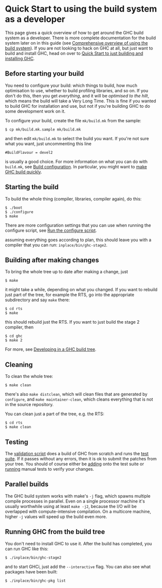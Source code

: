 


# Quick Start to using the build system as a developer



This page gives a quick overview of how to get around the GHC build system as a developer. There is more complete documentation for the build system later on in this guide (see [Comprehensive overview of using the build system](building/using)). If you are not looking to hack on GHC at all, but just want to build and install GHC, head on over to [Quick Start to just building and installing GHC](building/quick-start). 


## Before starting your build



You need to configure your build: which things to build, how much optimisation to use, whether to build profiling libraries, and so on.  If you don't do this, then you get *everything*, and it will be *optimised to the hilt*, which means the build will take a Very Long Time.  This is fine if you wanted to build GHC for installation and use, but not if you're building GHC to do some development work on it.



To configure your build, create the file `mk/build.mk` from the sample:


```wiki
$ cp mk/build.mk.sample mk/build.mk
```


and then edit `mk/build.mk` to select the build you want.  If you're not sure what you
want, just uncommenting this line


```wiki
#BuildFlavour = devel2
```


is usually a good choice.  For more information on what you can do with `build.mk`, see [Build configuration](building/using#build-configuration).  In particular, you might want to [make GHC build quickly](building/using#how-to-make-ghc-build-quickly).


## Starting the build



To build the whole thing (compiler, libraries, compiler again), do this:


```wiki
$ ./boot
$ ./configure
$ make
```


There are more configuration settings that you can use when running the configure script, see [Run the configure script](building/using#run-the-configure-script).



assuming everything goes according to plan, this should leave you with a compiler that you can run: `inplace/bin/ghc-stage2`.


## Building after making changes



To bring the whole tree up to date after making a change, just


```wiki
$ make
```


it might take a while, depending on what you changed.  If you want to rebuild just part of the tree, for example the RTS, go into the appropriate subdirectory and say `make` there:


```wiki
$ cd rts
$ make
```


this should rebuild just the RTS.  If you want to just build the stage 2 compiler, then


```wiki
$ cd ghc
$ make 2
```


For more, see [Developing in a GHC build tree](building/using#developing-in-a-ghc-build-tree).


## Cleaning



To clean the whole tree:


```wiki
$ make clean
```


there's also `make distclean`, which will clean files that are generated by `configure`, and `make maintainer-clean`, which cleans everything that is not in the source repository.



You can clean just a part of the tree, e.g. the RTS:


```wiki
$ cd rts
$ make clean
```

## Testing



The [validation script](testing-patches) does a build of GHC from scratch and runs the [test suite](building/running-tests). If it passes without any errors, then it is ok to submit the patches from your tree. You should of course either be [adding](building/running-tests/adding) onto the test suite or [running](building/running-tests/running) manual tests to verify your changes.


## Parallel builds



The GHC build system works with make's `-j` flag, which spawns multiple compile processes in parallel.  Even on a single processor machine it's usually worthwhile using at least `make -j2`, because the I/O will be overlapped with compute-intensive compilation.  On a multicore machine, higher `-j` values will speed up the build even more.


## Running GHC from the build tree



You don't need to install GHC to use it.  After the build has completed, you can run GHC like this:


```wiki
$ ./inplace/bin/ghc-stage2
```


and to start GHCi, just add the `--interactive` flag.  You can also see what packages have been built:


```wiki
$ ./inplace/bin/ghc-pkg list
```